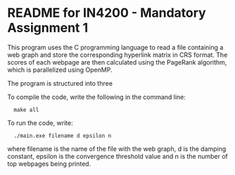 # README for IN4200 - Mandatory Assignment 1

This program uses the C programming language to read a file containing a
web graph and store the corresponding hyperlink matrix in CRS format.
The scores of each webpage are then calculated using the PageRank algorithm,
which is parallelized using OpenMP.

The program is structured into three


To compile the code, write the following in the command line:

      make all

To run the code, write:

      ./main.exe filename d epsilon n

where filename is the name of the file with the web graph, d is the damping
constant, epsilon is the convergence threshold value and n is the number of
top webpages being printed.
